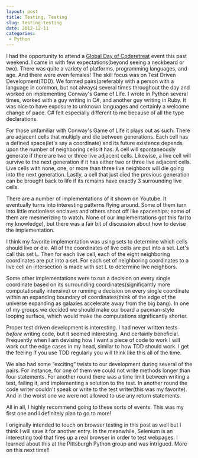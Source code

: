 ```yaml
---
layout: post
title: Testing, Testing
slug: testing-testing
date: 2012-12-11
categories:
 - Python
---
```


I had the opportunity to attend a <a href="http://www.coderetreat.org">Global Day of Coderetreat</a> event this past weekend. I came in with few expectations(beyond seeing a neckbeard or two). There was quite a variety of platforms, programming languages, and age. And there were even females! The skill focus was on Test Driven Development(TDD). We formed pairs(preferably with a person with a language in common, but not always) several times throughout the day and worked on implementing Conway's Game of Life. I wrote in Python several times, worked with a guy writing in C#, and another guy writing in Ruby. It was nice to have exposure to unknown languages and certainly a welcome change of pace. C# felt especially different to me because of all the type declarations.


For those unfamiliar with Conway's Game of Life it plays out as such: There are adjacent cells that multiply and die between generations. Each cell has a defined space(let's say a coordinate) and its future existence depends upon the number of neighboring cells it has. A cell will spontaneously generate if there are two or three live adjacent cells. Likewise, a live cell will survive to the next generation if it has either two or three live adjacent cells. Live cells with none, one, or more than three live neighbors will die going into the next generation. Lastly, a cell that just died the previous generation can be brought back to life if its remains have exactly 3 surrounding live cells.


There are a number of implementations of it shown on Youtube. It eventually turns into interesting patterns flying around. Some of them turn into little motionless enclaves and others shoot off like spaceships; some of them are mesmerizing to watch. None of our implementations got this far(to my knowledge), but there was a fair bit of discussion about how to devise the implementation.


I think my favorite implementation was using sets to determine which cells should live or die. All of the coordinates of live cells are put into a set. Let's call this set L. Then for each live cell, each of the eight neighboring coordinates are put into a set. For each set of neighboring coordinates to a live cell an intersection is made with set L to determine live neighbors.


Some other implementations were to run a decision on every single coordinate based on its surrounding coordinates(significantly more computationally intensive) or running a decision on every single coordinate within an expanding boundary of coordinates(think of the edge of the universe expanding as galaxies accelerate away from the big bang). In one of my groups we decided we should make our board a pacman-style looping surface, which would make the computations significantly shorter.


Proper test driven development is interesting. I had never written tests <i>before</i> writing code, but it seemed interesting. And certainly beneficial. Frequently when I am devising how I want a piece of code to work I will work out the edge cases in my head, similar to how TDD should work. I get the feeling if you use TDD regularly you will think like this all of the time.


We also had some “exciting” twists to our development during several of the pairs. For instance, for one of them we could not write methods longer than four statements. For another round there was a time limit between writing a test, failing it, and implementing a solution to the test. In another round the code writer couldn't speak or write to the test writer(this was my favorite). And in the worst one we were not allowed to use any return statements.


All in all, I highly recommend going to these sorts of events. This was my first one and I definitely plan to go to more!


I originally intended to touch on browser testing in this post as well but I think I will save it for another entry. In the meanwhile, Selenium is an interesting tool that fires up a real browser in order to test webpages. I learned about this at the Pittsburgh Python group and was intrigued. More on this next time!!
